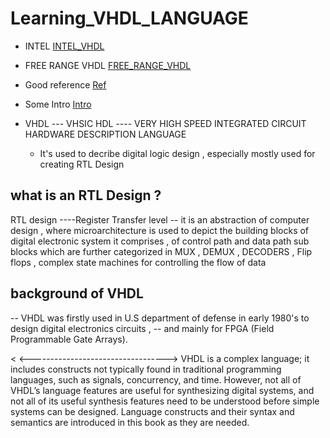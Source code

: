 # Learning_VHDL_LANGUAGE


   - INTEL
        [INTEL_VHDL](https://www.bing.com/videos/riverview/relatedvideo?&q=basic+of+vhdl+intel&&mid=0560627AA878FB5007350560627AA878FB500735&&FORM=VRDGAR)
 
   - FREE RANGE VHDL
      [FREE_RANGE_VHDL](https://faculty-web.msoe.edu/johnsontimoj/EE3921/files3921/Book_FreeRangeVHDL.pdf)
  
   - Good reference
   [Ref](https://ics.uci.edu/~jmoorkan/vhdlref/)
     
   - Some Intro
     [Intro](https://www.synthworks.com/papers/vhdl_math_tricks_mapld_2003.pdf)

   

- VHDL ---    VHSIC HDL ---- VERY HIGH SPEED INTEGRATED CIRCUIT HARDWARE DESCRIPTION LANGUAGE

     - It's used to decribe digital logic design , especially mostly used for creating RTL Design 

   
## what is an RTL Design ?

RTL design ----Register Transfer level
-- it is an abstraction of computer design , where microarchitecture is used to 
   depict the building blocks of digital electronic system it comprises , of control path and data path sub blocks 
   which are further categorized in MUX , DEMUX  , DECODERS , Flip flops ,
   complex state machines for controlling the flow of data 



## background of VHDL 

-- VHDL was firstly used in U.S department of defense in early 1980's to design digital electronics circuits ,
-- and mainly for FPGA (Field Programmable Gate Arrays).


< <---------------------------------->
VHDL is a complex language; it includes constructs not typically found in traditional
programming languages, such as signals, concurrency, and time.
However, not all of VHDL’s language features are useful for synthesizing digital
systems, and not all of its useful synthesis features need to be understood before
simple systems can be designed. Language constructs and their syntax and semantics
are introduced in this book as they are needed.

